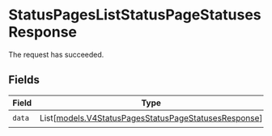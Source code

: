 # StatusPagesListStatusPageStatusesResponse

The request has succeeded.


## Fields

| Field                                                                                                        | Type                                                                                                         | Required                                                                                                     | Description                                                                                                  |
| ------------------------------------------------------------------------------------------------------------ | ------------------------------------------------------------------------------------------------------------ | ------------------------------------------------------------------------------------------------------------ | ------------------------------------------------------------------------------------------------------------ |
| `data`                                                                                                       | List[[models.V4StatusPagesStatusPageStatusesResponse](../models/v4statuspagesstatuspagestatusesresponse.md)] | :heavy_check_mark:                                                                                           | N/A                                                                                                          |